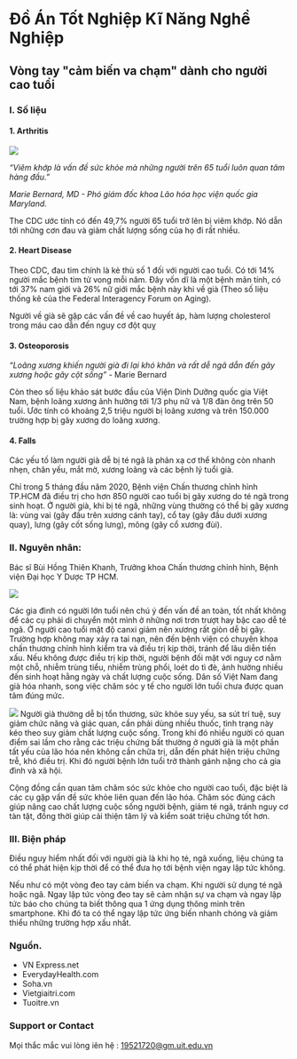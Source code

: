 # Đồ Án Tốt Nghiệp Kĩ Năng Nghề Nghiệp


## Vòng tay "cảm biến va chạm" dành cho người cao tuổi


### I. Số liệu
#### 1. Arthritis
<img src = "https://i.imgur.com/59IVpKx.png">

*“Viêm khớp là vấn đề sức khỏe mà những người trên 65 tuổi luôn quan tâm hàng đầu.”*

*Marie Bernard, MD - Phó giám đốc khoa Lão hóa học viện quốc gia Maryland.*
         
The CDC ước tính có đến 49,7% người 65 tuổi trở lên bị viêm khớp. Nó dẫn tới những cơn đau và giảm chất lượng sống của họ đi rất nhiều.

#### 2. Heart Disease

Theo CDC, đau tim chính là kẻ thù số 1 đối với người cao tuổi. Có tới 14% người mắc bệnh tim tử vong mỗi năm. Đây vốn dĩ là một bệnh mãn tính, có tới 37% nam giới và 26% nữ giới mắc bệnh này khi về già (Theo số liệu thống kê của the Federal Interagency Forum on Aging).  

Người về già sẽ gặp các vấn đề về cao huyết áp, hàm lượng cholesterol trong máu cao dẫn đến nguy cơ đột quỵ

#### 3. Osteoporosis

*“Loãng xương khiến người già đi lại khó khăn và rất dễ ngã dẫn đến gãy xương hoặc gãy cột sống”* - Marie Bernard

Còn theo số liệu khảo sát bước đầu của Viện Dinh Dưỡng quốc gia Việt Nam, bệnh loãng xương ảnh hưởng tới 1/3 phụ nữ và 1/8 đàn ông trên 50 tuổi. Ước tính có khoảng 2,5 triệu người bị loãng xương và trên 150.000 trường hợp bị gãy xương do loãng xương. 

#### 4. Falls
Các yếu tố làm người già dễ bị té ngã là phản xạ cơ thể không còn nhanh nhẹn, chân yếu, mắt mờ, xương loãng và các bệnh lý tuổi già.

Chỉ trong 5 tháng đầu năm 2020, Bệnh viện Chấn thương chỉnh hình TP.HCM đã điều trị cho hơn 850 người cao tuổi bị gãy xương do té ngã trong sinh hoạt.
Ở người già, khi bị té ngã, những vùng thường có thể bị gãy xương là: vùng vai (gãy đầu trên xương cánh tay), cổ tay (gãy đầu dưới xương quay), lưng (gãy cốt sống lưng), mông (gãy cổ xương đùi).

### II. Nguyên nhân:
Bác sĩ Bùi Hồng Thiên Khanh, Trưởng khoa Chấn thương chỉnh hình, Bệnh viện Đại học Y Dược TP HCM.

<img src = "https://i.imgur.com/3D4qlL2.png">

Các gia đình có người lớn tuổi nên chú ý đến vấn đề an toàn, tốt nhất không để các cụ phải di chuyển một mình ở những nơi trơn trượt hay bậc cao dễ té ngã. Ở người cao tuổi mật độ canxi giảm nên xương rất giòn dễ bị gãy.  Trường hợp không may xảy ra tai nạn, nên đến bệnh viện có chuyên khoa chấn thương chỉnh hình kiểm tra và điều trị kịp thời, tránh để lâu diễn tiến xấu. Nếu không được điều trị kịp thời, người bệnh đối mặt với nguy cơ nằm một chỗ, nhiễm trùng tiểu, nhiễm trùng phổi, loét do tì đè, ảnh hưởng nhiều đến sinh hoạt hằng ngày và chất lượng cuộc sống. Dân số Việt Nam đang già hóa nhanh, song việc chăm sóc y tế cho người lớn tuổi chưa được quan tâm đúng mức.

<img src = "https://i.imgur.com/t84Rojs.png">
Người già thường dễ bị tổn thương, sức khỏe suy yếu, sa sút trí tuệ, suy giảm chức năng và giác quan, cần phải dùng nhiều thuốc, tình trạng này kéo theo suy giảm chất lượng cuộc sống. Trong khi đó nhiều người có quan điểm sai lầm cho rằng các triệu chứng bất thường ở người già là một phần tất yếu của lão hóa nên không cần chữa trị, dẫn đến phát hiện triệu chứng trễ, khó điều trị. Khi đó người bệnh lớn tuổi trở thành gánh nặng cho cả gia đình và xã hội.

Cộng đồng cần quan tâm chăm sóc sức khỏe cho người cao tuổi, đặc biệt là các cụ gặp vấn đề sức khỏe liên quan đến lão hóa. Chăm sóc đúng cách giúp nâng cao chất lượng cuộc sống người bệnh, giảm té ngã, tránh nguy cơ tàn tật, đồng thời giúp cải thiện tâm lý và kiểm soát triệu chứng tốt hơn.

### III. Biện pháp

Điều nguy hiểm nhất đối với người già là khi họ té, ngã xuống, liệu chúng ta có thể phát hiện kịp thời để có thể đưa họ tới bệnh viện ngay lập tức không.

Nếu như có một vòng đeo tay cảm biến va chạm. Khi người sử dụng té ngã hoặc ngã. Ngay lập tức vòng đeo tay sẽ cảm nhận sự va chạm và ngay lập tức báo cho chúng ta biết thông qua 1 ứng dụng thông minh trên smartphone. Khi đó ta có thể ngay lập tức ứng biến nhanh chóng và giảm thiểu những trường hợp xấu nhất.

### Nguồn.

 - VN Express.net
 - EverydayHealth.com
 - Soha.vn
 - Vietgiaitri.com
 - Tuoitre.vn

### Support or Contact

Mọi thắc mắc vui lòng iên hệ : 19521720@gm.uit.edu.vn
